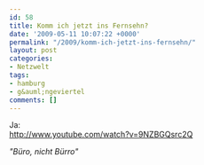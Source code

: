 ```yaml
---
id: 58
title: Komm ich jetzt ins Fernsehn?
date: '2009-05-11 10:07:22 +0000'
permalink: "/2009/komm-ich-jetzt-ins-fernsehn/"
layout: post
categories:
- Netzwelt
tags:
- hamburg
- g&auml;ngeviertel
comments: []
---
```

Ja:  
<http://www.youtube.com/watch?v=9NZBGQsrc2Q>

_"Büro, nicht Bürro"_
